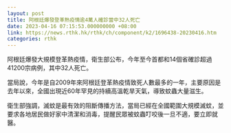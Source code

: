 ```yaml
---
layout: post
title: 阿根廷爆發登革熱疫情逾4萬人確診當中32人死亡
date: 2023-04-16 07:15:53.000000000 +08:00
link: https://news.rthk.hk/rthk/ch/component/k2/1696438-20230416.htm
categories: rthk
---
```


阿根廷爆發大規模登革熱疫情，衛生部公布，今年至今首都和14個省確診超過41200宗病例，其中32人死亡。

當局說，今年是自2009年來阿根廷登革熱疫情致死人數最多的一年，主要原因是去年以來，全國出現近60年罕見的持續高溫乾旱天氣，導致蚊蟲大量滋生。

衛生部強調，滅蚊是最有效的阻斷傳播方法，當局已經在全國範圍大規模滅蚊，並要求各地居民做好家中清潔和消毒，提醒民眾被蚊蟲叮咬後一旦不適，要立即就醫。
